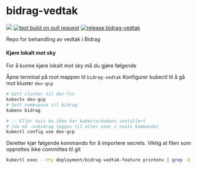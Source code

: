 # bidrag-vedtak

![](https://github.com/navikt/bidrag-vedtak/workflows/continuous%20integration/badge.svg)
[![test build on pull request](https://github.com/navikt/bidrag-vedtak/actions/workflows/pr.yaml/badge.svg)](https://github.com/navikt/bidrag-vedtak/actions/workflows/pr.yaml)
[![release bidrag-vedtak](https://github.com/navikt/bidrag-vedtak/actions/workflows/release.yaml/badge.svg)](https://github.com/navikt/bidrag-vedtak/actions/workflows/release.yaml)

Repo for behandling av vedtak i Bidrag


#### Kjøre lokalt mot sky
For å kunne kjøre lokalt mot sky må du gjøre følgende

Åpne terminal på root mappen til `bidrag-vedtak`
Konfigurer kubectl til å gå mot kluster `dev-gcp`
```bash
# Sett cluster til dev-fss
kubectx dev-gcp
# Sett namespace til bidrag
kubens bidrag 

# -- Eller hvis du ikke har kubectx/kubens installert 
# (da må -n=bidrag legges til etter exec i neste kommando)
kubectl config use dev-gcp
```
Deretter kjør følgende kommando for å importere secrets. Viktig at filen som opprettes ikke committes til git

```bash
kubectl exec --tty deployment/bidrag-vedtak-feature printenv | grep -E 'AZURE_|_URL|SCOPE|TOPIC' > src/test/resources/application-lokal-nais-secrets.properties
```